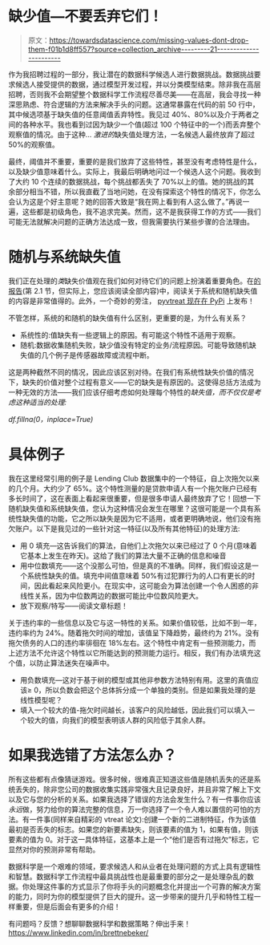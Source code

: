 # 缺少值—不要丢弃它们！

> 原文：<https://towardsdatascience.com/missing-values-dont-drop-them-f01b1d8ff557?source=collection_archive---------21----------------------->

作为我招聘过程的一部分，我让潜在的数据科学候选人进行数据挑战。数据挑战要求候选人接受提供的数据，通过模型开发过程，并以分类模型结束。除非我在高层招聘，否则我不会期望整个数据科学工作流程尽善尽美——在高层，我会寻找一种深思熟虑、符合逻辑的方法来解决手头的问题。这通常暴露在代码的前 50 行中，其中候选项基于缺失值的任意阈值丢弃特性。我见过 40%、80%以及介于两者之间的各种水平。我也看到过因为缺少一个值(超过 100 个特征中的一个)而丢弃整个观察值的情况。由于这种… *激进的*缺失值处理方法，一名候选人最终放弃了超过 50%的观察值。

最终，阈值并不重要，重要的是我们放弃了这些特性，甚至没有考虑特性是什么，以及缺少值意味着什么。实际上，我最后明确地问过一个候选人这个问题。我收到了大约 10 个连续的数据挑战，每个挑战都丢失了 70%以上的值。她的挑战的其余部分相当不错，所以我直截了当地问她，在没有探索这个特性的情况下，你怎么会认为这是个好主意呢？她的回答大致是“我在网上看到有人这么做了。”再说一遍，这些都是初级角色，我不追求完美。然而，这不是我获得工作的方式——我们可能无法就解决问题的正确方法达成一致，但我需要执行某些步骤的合法理由。

# 随机与系统缺失值

我们正在处理的*类*缺失价值观在我们如何对待它们的问题上扮演着重要角色。在[的报告](https://arxiv.org/pdf/1611.09477.pdf)(第 2.1 节，但实际上，您应该阅读全部内容)中，阅读关于系统和随机缺失值的内容是非常值得的。此外，一个奇妙的旁注， [pyvtreat 现在在 PyPi](https://www.linkedin.com/posts/johnamount_vtreat-up-on-pypi-activity-6566340823053676544-IL-R) 上发布！

不管怎样，系统的和随机的缺失值有什么区别，更重要的是，为什么有关系？

*   系统性的:值缺失有一些逻辑上的原因。有可能这个特性不适用于观察。
*   随机:数据收集随机失败，缺少值没有特定的业务/流程原因。可能导致随机缺失值的几个例子是传感器故障或流程中断。

这是两种截然不同的情况，因此应该区别对待。在我们有系统性缺失价值的情况下，缺失的价值对整个过程有意义——它的缺失是有原因的。这使得总括方法成为一种无效的方法——我们应该仔细考虑如何处理每个特性的*缺失值，而不仅仅是考虑这种适当的处理:*

*df.fillna(0，inplace=True)*

# 具体例子

我在这里经常引用的例子是 Lending Club 数据集中的一个特征，自上次拖欠以来的几个月。大约少了 65%。这个特性测量的是贷款申请人有一个拖欠账户已经有多长时间了，这在表面上看起来很重要，但是很多申请人最终放弃了它！回想一下随机缺失值和系统缺失值，您认为这种情况会发生在哪里？这很可能是一个具有系统性缺失值的功能，它之所以缺失是因为它不适用，或者更明确地说，他们没有拖欠账户。以下是我见过的一些针对这一特征(以及所有其他特征)的处理方法:

*   用 0 填充—这告诉我们的算法，自他们上次拖欠以来已经过了 0 个月(意味着它基本上发生在昨天)。这给了我们的算法大量不正确的信息和噪音
*   用中位数填充——这个没那么可怕，但是真的不准确。同样，我们假设这是一个系统性缺失的值。填充中间值意味着 50%有过犯罪行为的人口有更长的时间，因此看起来风险更小。在现实中，这可能会为算法创建一个令人困惑的非线性关系，因为中位数两边的数据可能比中位数风险更大。
*   放下观察/特写——阅读文章标题！

关于违约率的一些信息以及它与这一特性的关系。如果价值较低，比如不到一年，违约率约为 24%。随着拖欠时间的增加，该值呈下降趋势，最终约为 21%。没有拖欠债务的人口的违约率徘徊在 18%左右。这个特性中肯定有一些预测能力，而上述方法不允许这个特性以它所能达到的预测能力运行。相反，我们有办法填充这个值，以防止算法迷失在噪声中。

*   用负数填充—这对于基于树的模型或其他非参数方法特别有用。这里的真值应该≥ 0，所以负数会把这个总体拆分成一个单独的类别。但是如果我处理的是线性模型呢？
*   填入一个较大的值-拖欠时间越长，该客户的风险越低，因此我们可以填入一个较大的值，向我们的模型表明该人群的风险低于其余人群。

# 如果我选错了方法怎么办？

所有这些都有点像猜谜游戏。很多时候，很难真正知道这些值是随机丢失的还是系统丢失的，除非您公司的数据收集实践非常强大且记录良好，并且非常了解上下文以及它与您的分析的关系。如果我选择了错误的方法会发生什么？有一件事你应该*永远*做，努力给你的算法完整的信息，万一你选择了一个令人难以置信的可怕的方法。有一件事(同样来自精彩的 vtreat 论文):创建一个新的二进制特征，作为该值最初是否丢失的标志。如果您的新要素缺失，则该要素的值为 1，如果有值，则该要素的值为 0。对于这一具体特征，这基本上是一个“他们是否有过拖欠”标志，它显然对你的预测非常有帮助。

数据科学是一个艰难的领域，要求候选人和从业者在处理问题的方式上具有逻辑性和智慧。数据科学工作流程中最具挑战性也是最重要的部分之一是处理杂乱的数据。你处理这件事的方式显示了你将手头的问题概念化并提出一个可靠的解决方案的能力，同时为你的模型提供了巨大的提升。这一步带来的提升几乎和特性工程一样重要，但是后面会有更多的介绍！

有问题吗？反馈？想聊聊数据科学和数据策略？伸出手来！https://www.linkedin.com/in/brettnebeker/